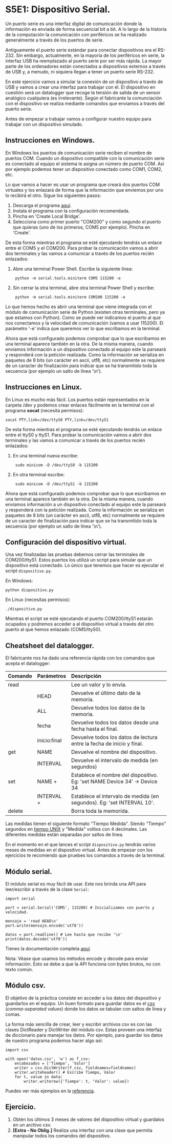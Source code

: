 # S5E1: Dispositivo Serial.

Un puerto serie es una interfaz digital de comunicación donde la información es enviada de forma secuencial bit a bit. A lo largo de la historia de la computación la comunicación con periféricos se ha realizado generalmente a través de los puertos de serie.

Antiguamente el puerto serie estándar para conectar dispositivos era el RS-232. Sin embargo, actualmente, en la mayoría de los periféricos en serie, la interfaz USB ha reemplazado al puerto serie por ser más rápida. La mayor parte de los ordenadores están conectados a dispositivos externos a través de USB y, a menudo, ni siquiera llegan a tener un puerto serie RS-232.

En este ejercicio vamos a simular la conexión de un dispositivo a través de USB y vamos a crear una interfaz para trabajar con él. El dispositivo en cuestión será un datalogger que recoge la tensión de salida de un sensor analógico cualquiera (es irrelevante). Según el fabricante la comunciación con el dispositivo se realiza mediante comandos que enviamos a través del puerto serie.

Antes de empezar a trabajar vamos a configurar nuestro equipo para trabajar con un dispositivo simulado.

## Instrucciones en Windows.

En Windows los puertos de comunicación serie reciben el nombre de puertos COM. Cuando un dispositivo compatible con la comunicación serie es conectado al equipo el sistema le asigna un número de puerto COM. Así por ejemplo podemos tener un dispositivo conectado como COM1, COM2, etc.

Lo que vamos a hacer es usar un programa que creará dos puertos COM virtuales y los enlazará de forma que la información que enviemos por uno lo recibirá el otro. Sigue los siguientes pasos:

1. Descarga el programa [aquí](https://freevirtualserialports.com/).
2. Instala el programa con la configuración recomendada.
3. Pincha en 'Create Local Bridge'.
4. Selecciona como primer puerto "COM200" y como segundo el puerto que quieras (uno de los primeros, COM5 por ejemplo). Pincha en 'Create'.

De esta forma mientras el programa se esté ejecutando tendrás un enlace entre el COM5 y el COM200. Para probar la comunicación vamos a abrir dos terminales y las vamos a comunicar a través de los puertos recién enlazados:

1. Abre una terminal Power Shell. Escribe la siguiente línea:
    
        python -m serial.tools.miniterm COM5 115200 -e

2. Sin cerrar la otra terminal, abre otra terminal Power Shell y escribe:
   
        python -m serial.tools.miniterm COM200 115200 -e

Lo que hemos hecho es abrir una terminal que viene integrada con el módulo de comunicación serie de Python (existen otras terminales, pero ya que estamos con Python). Como se puede ver indicamos el puerto al que nos conectamos y la velocidad de comunicación (vamos a usar 115200). El parámetro '-e' indica que queremos ver lo que escribamos en la terminal.

Ahora que está configurado podemos comprobar que lo que escribamos en una terminal aparece también en la otra. De la misma manera, cuando enviamos información a un dispositivo conectado al equipo este la parseará y responderá con la petición realizada. Como la información se serializa en paquetes de 8 bits (un carácter en ascii, utf8, etc) normalmente se requiere de un caracter de finalización para indicar que se ha transmitido toda la secuencia (por ejemplo un salto de línea '\n').

## Instrucciones en Linux.

En Linux es mucho más fácil. Los puertos están representados en la carpeta /dev y podemos crear enlaces fácilmente en la terminal con el programa **socat** (necesita permisos):

    socat PTY,link=/dev/ttyS0 PTY,link=/dev/ttyS1

De esta forma mientras el programa se esté ejecutando tendrás un enlace entre el ttyS0 y ttyS1. Para probar la comunicación vamos a abrir dos terminales y las vamos a comunicar a través de los puertos recién enlazados:

1. En una terminal nueva escribe:

        sudo minicom -D /dev/ttyS0 -b 115200

2. En otra terminal escribe:
   
        sudo minicom -D /dev/ttyS1 -b 115200

Ahora que está configurado podemos comprobar que lo que escribamos en una terminal aparece también en la otra. De la misma manera, cuando enviamos información a un dispositivo conectado al equipo este la parseará y responderá con la petición realizada. Como la información se serializa en paquetes de 8 bits (un carácter en ascii, utf8, etc) normalmente se requiere de un caracter de finalización para indicar que se ha transmitido toda la secuencia (por ejemplo un salto de línea '\n').

## Configuración del dispositivo virtual.

Una vez finalizadas las pruebas debemos cerrar las terminales de COM200/ttyS1. Estos puertos los utilizá un script para simular que un dispositivo está conectado. Lo único que tenemos que hacer es ejecutar el script `dispositivo.py`.

En Windows:

    python dispositivo.py

En Linux (necesitas permisos):

    ./dispositivo.py

Mientras el script se esté ejecutando el puerto COM200/ttyS1 estarán ocupados y podremos acceder a al dispositivo virtual a través del otro puerto al que hemos enlazado (COM5/ttyS0).

## Cheatsheet del datalogger.

El fabricante nos ha dado una referencia rápida con los comandos que acepta el datalogger:

| Comando | Parámetros | Descripción |
| :------ | :--------- | :---------- |
| read    |            | Lee un valor y lo envía. |
|         | HEAD       | Devuelve el último dato de la memoria. |
|         | ALL        | Devuelve todos los datos de la memoria. |
|         | fecha      | Devuelve todos los datos desde una fecha hasta el final. |
|         | inicio:final | Devuelve todos los datos de lectura entre la fecha de inicio y final. |
| get     | NAME       | Devuelve el nombre del dispositivo. |
|         | INTERVAL   | Devuelve el intervalo de medida (en segundos) |
| set     | NAME +     | Establece el nombre del dispositivo. Eg: 'set NAME Device 34' -> Device 34 |
|         | INTERVAL + | Establece el intervalo de medida (en segundos). Eg: 'set INTERVAL 10'. |
| delete  |            | Borra toda la memorida. |

Las medidas tienen el siguiente formato "Tiempo Medida". Siendo "Tiempo" segundos en [tiempo UNIX](https://es.wikipedia.org/wiki/Tiempo_Unix) y "Medida" voltios con 4 decimales. Las diferentes medidas están separadas por saltos de línea.

En el momento en el que lances el script `dispositivo.py` tendrás varios meses de medidas en el dispositivo virtual. Antes de empezar con los ejercicios te recomiendo que pruebes los comandos a través de la terminal.

## Módulo serial.

El módulo serial es muy fácil de usar. Este nos brinda una API para leer/escribir a través de la clase `Serial`:

    import serial

    port = serial.Serial('COM5', 115200) # Inicializamos con puerto y velocidad.

    mensaje = 'read HEAD\n'
    port.write(mensaje.encode('utf8'))
    
    datos = port.readline() # Lee hasta que recibe '\n'
    print(datos.decode('utf8'))

Tienes la documentación completa [aquí](https://pyserial.readthedocs.io/en/latest/pyserial_api.html).

Nota: Véase que usamos los métodos encode y decode para enviar información. Esto se debe a que la API funciona con bytes brutos, no con texto común.

## Módulo csv.

El objetivo de la práctica consiste en acceder a los datos del dispositivo y guardarlos en el equipo. Un buen formato para guardar datos es el [csv](https://es.wikipedia.org/wiki/Valores_separados_por_comas) (*comma-separated values*) donde los datos se tabulan con saltos de línea y comas.

La forma más sencilla de crear, leer y escribir archivos csv es con las clases DictReader y DictWriter del módulo csv. Estas proveen una interfaz de diccionario para manejar los datos. Por ejemplo, para guardar los datos de nuestro programa podemos hacer algo así:

    import csv

    with open('datos.csv', 'w') as f_csv:
        encabezados = ['Tiempo', 'Valor']
        writer = csv.DictWriter(f_csv, fieldnames=fieldnames)
        writer.writeheader() # Escribe Tiempo, Valor
        for t, value in data:
            writer.writerow({'Tiempo': t, 'Valor': value})

Puedes ver más ejemplos en la [referencia](https://docs.python.org/3.7/library/csv.html#csv.DictWriter).

## Ejercicio.

1. Obtén los últimos 3 meses de valores del dispositivo virtual y guardalos en un archivo csv.
2. **[Extra - No Oblig.]** Realiza una interfaz con una clase que permita manipular todos los comandos del dispositivo.